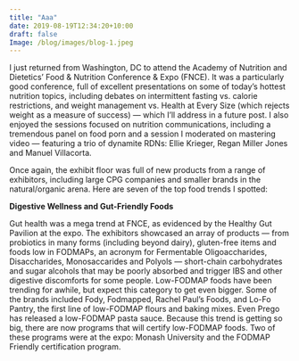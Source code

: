 ```yaml
---
title: "Aaa"
date: 2019-08-19T12:34:20+10:00
draft: false
Image: /blog/images/blog-1.jpeg
---
```


I just returned from Washington, DC to attend the Academy of Nutrition and Dietetics’ Food & Nutrition Conference & Expo (FNCE).  It was a particularly good conference, full of excellent presentations on some of today’s hottest nutrition topics, including debates on intermittent fasting vs. calorie restrictions, and weight management vs. Health at Every Size (which rejects weight as a measure of success) — which I’ll address in a future post.  I also enjoyed the sessions focused on nutrition communications, including a tremendous panel on food porn and a session I moderated on mastering video — featuring a trio of dynamite RDNs:  Ellie Krieger, Regan Miller Jones and Manuel Villacorta.

Once again, the exhibit floor was full of new products from a range of exhibitors, including large CPG companies and smaller brands in the natural/organic arena.  Here are seven of the top food trends I spotted:

__Digestive Wellness and Gut-Friendly Foods__

Gut health was a mega trend at FNCE, as evidenced by the Healthy Gut Pavilion at the expo.  The exhibitors showcased an array of products — from probiotics in many forms (including beyond dairy), gluten-free items and foods low in FODMAPs, an acronym for Fermentable Oligoaccharides, Disaccharides, Monosaccarides and Polyols — short-chain carbohydrates and sugar alcohols that may be poorly absorbed and trigger IBS and other digestive discomforts for some people. Low-FODMAP foods have been trending for awhile, but expect this category to get even bigger.  Some of the brands included Fody, Fodmapped, Rachel Paul’s Foods, and Lo-Fo Pantry, the first line of low-FODMAP flours and baking mixes.  Even Prego has released a low-FODMAP pasta sauce.  Because this trend is getting so big, there are now programs that will certify low-FODMAP foods.  Two of these programs were at the expo:  Monash University and the FODMAP Friendly certification program.